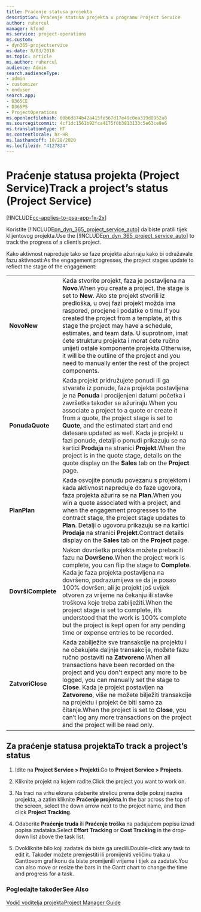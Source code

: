 ```yaml
---
title: Praćenje statusa projekta
description: Praćenje statusa projekta u programu Project Service
author: ruhercul
manager: kfend
ms.service: project-operations
ms.custom:
- dyn365-projectservice
ms.date: 8/03/2018
ms.topic: article
ms.author: ruhercul
audience: Admin
search.audienceType:
- admin
- customizer
- enduser
search.app:
- D365CE
- D365PS
- ProjectOperations
ms.openlocfilehash: 00b6d874b42a415fe567d17e49c0ea319d8952a0
ms.sourcegitcommit: 4cf1dc1561b92fca4175f0b3813133c5e63ce8e6
ms.translationtype: HT
ms.contentlocale: hr-HR
ms.lasthandoff: 10/28/2020
ms.locfileid: "4127824"
---
```

# <a name="track-a-projects-status-project-service"></a><span data-ttu-id="387ac-103">Praćenje statusa projekta (Project Service)</span><span class="sxs-lookup"><span data-stu-id="387ac-103">Track a project’s status (Project Service)</span></span>

[!INCLUDE[cc-applies-to-psa-app-1x-2x](../includes/cc-applies-to-psa-app-1x-2x.md)]

<span data-ttu-id="387ac-104">Koristite [!INCLUDE[pn_dyn_365_project_service_auto](../includes/pn-dyn-365-project-service-auto.md)] da biste pratili tijek klijentovog projekta.</span><span class="sxs-lookup"><span data-stu-id="387ac-104">Use the [!INCLUDE[pn_dyn_365_project_service_auto](../includes/pn-dyn-365-project-service-auto.md)] to track the progress of a client’s project.</span></span>  

<span data-ttu-id="387ac-105">Kako aktivnost napreduje tako se faze projekta ažuriraju kako bi odražavale fazu aktivnosti:</span><span class="sxs-lookup"><span data-stu-id="387ac-105">As the engagement progresses, the project stages update to reflect the stage of the engagement:</span></span>  


|              |                                                                                                                                                                                                                                                                                                  |
|--------------|--------------------------------------------------------------------------------------------------------------------------------------------------------------------------------------------------------------------------------------------------------------------------------------------------|
|   <span data-ttu-id="387ac-106">**Novo**</span><span class="sxs-lookup"><span data-stu-id="387ac-106">**New**</span></span>    | <span data-ttu-id="387ac-107">Kada stvorite projekt, faza je postavljena na **Novo**.</span><span class="sxs-lookup"><span data-stu-id="387ac-107">When you create a project, the stage is set to **New**.</span></span> <span data-ttu-id="387ac-108">Ako ste projekt stvorili iz predloška, u ovoj fazi projekt možda ima raspored, procjene i podatke o timu.</span><span class="sxs-lookup"><span data-stu-id="387ac-108">If you created the project from a template, at this stage the project may have a schedule, estimates, and team data.</span></span> <span data-ttu-id="387ac-109">U suprotnom, imat ćete strukturu projekta i morat ćete ručno unijeti ostale komponente projekta.</span><span class="sxs-lookup"><span data-stu-id="387ac-109">Otherwise, it will be the outline of the project and you need to manually enter the rest of the project components.</span></span> |
|  <span data-ttu-id="387ac-110">**Ponuda**</span><span class="sxs-lookup"><span data-stu-id="387ac-110">**Quote**</span></span>   |      <span data-ttu-id="387ac-111">Kada projekt pridružujete ponudi ili ga stvarate iz ponude, faza projekta postavljena je na **Ponuda** i procijenjeni datumi početka i završetka također se ažuriraju.</span><span class="sxs-lookup"><span data-stu-id="387ac-111">When you associate a project to a quote or create it from a quote, the project stage is set to **Quote**, and the estimated start and end datesare updated as well.</span></span> <span data-ttu-id="387ac-112">Kada je projekt u fazi ponude, detalji o ponudi prikazuju se na kartici **Prodaja** na stranici **Projekt**.</span><span class="sxs-lookup"><span data-stu-id="387ac-112">When the project is in the quote stage, details on the quote display on the **Sales** tab on the **Project** page.</span></span>      |
|   <span data-ttu-id="387ac-113">**Plan**</span><span class="sxs-lookup"><span data-stu-id="387ac-113">**Plan**</span></span>   |                                     <span data-ttu-id="387ac-114">Kada osvojite ponudu povezanu s projektom i kada aktivnost napreduje do faze ugovora, faza projekta ažurira se na **Plan**.</span><span class="sxs-lookup"><span data-stu-id="387ac-114">When you win a quote associated with a project, and when the engagement progresses to the contract stage, the project stage updates to **Plan**.</span></span> <span data-ttu-id="387ac-115">Detalji o ugovoru prikazuju se na kartici **Prodaja** na stranici **Projekt**.</span><span class="sxs-lookup"><span data-stu-id="387ac-115">Contract details display on the **Sales** tab on the **Project** page.</span></span>                                      |
| <span data-ttu-id="387ac-116">**Dovrši**</span><span class="sxs-lookup"><span data-stu-id="387ac-116">**Complete**</span></span> |                    <span data-ttu-id="387ac-117">Nakon dovršetka projekta možete prebaciti fazu na **Dovršeno**.</span><span class="sxs-lookup"><span data-stu-id="387ac-117">When the project work is complete, you can flip the stage to **Complete**.</span></span> <span data-ttu-id="387ac-118">Kada je faza projekta postavljena na dovršeno, podrazumijeva se da je posao 100% dovršen, ali je projekt još uvijek otvoren za vrijeme na čekanju ili stavke troškova koje treba zabilježiti.</span><span class="sxs-lookup"><span data-stu-id="387ac-118">When the project stage is set to complete, it’s understood that the work is 100% complete but the project is kept open for any pending time or expense entries to be recorded.</span></span>                     |
|  <span data-ttu-id="387ac-119">**Zatvori**</span><span class="sxs-lookup"><span data-stu-id="387ac-119">**Close**</span></span>   |           <span data-ttu-id="387ac-120">Kada zabilježite sve transakcije na projektu i ne očekujete daljnje transakcije, možete fazu ručno postaviti na **Zatvoreno**.</span><span class="sxs-lookup"><span data-stu-id="387ac-120">When all transactions have been recorded on the project and you don't expect any more to be logged, you can manually set the stage to **Close**.</span></span> <span data-ttu-id="387ac-121">Kada je projekt postavljen na **Zatvoreno**, više ne možete bilježiti transakcije na projektu i projekt će biti samo za čitanje.</span><span class="sxs-lookup"><span data-stu-id="387ac-121">When the project is set to **Close**, you can’t log any more transactions on the project and the project will be read only.</span></span>           |

## <a name="to-track-a-projects-status"></a><span data-ttu-id="387ac-122">Za praćenje statusa projekta</span><span class="sxs-lookup"><span data-stu-id="387ac-122">To track a project’s status</span></span>  

1.  <span data-ttu-id="387ac-123">Idite na **Project Service > Projekti**.</span><span class="sxs-lookup"><span data-stu-id="387ac-123">Go to **Project Service > Projects**.</span></span>  

2.  <span data-ttu-id="387ac-124">Kliknite projekt na kojem radite.</span><span class="sxs-lookup"><span data-stu-id="387ac-124">Click the project you want to work on.</span></span>  

3.  <span data-ttu-id="387ac-125">Na traci na vrhu ekrana odaberite strelicu prema dolje pokraj naziva projekta, a zatim kliknite **Praćenje projekta**.</span><span class="sxs-lookup"><span data-stu-id="387ac-125">In the bar across the top of the screen, select the down arrow next to the project name, and then click **Project Tracking**.</span></span>  

4.  <span data-ttu-id="387ac-126">Odaberite **Praćenje truda** ili **Praćenje troška** na padajućem popisu iznad popisa zadataka.</span><span class="sxs-lookup"><span data-stu-id="387ac-126">Select **Effort Tracking** or **Cost Tracking** in the drop-down list above the task list.</span></span>  

5.  <span data-ttu-id="387ac-127">Dvokliknite bilo koji zadatak da biste ga uredili.</span><span class="sxs-lookup"><span data-stu-id="387ac-127">Double-click any task to edit it.</span></span> <span data-ttu-id="387ac-128">Također možete premjestiti ili promijeniti veličinu traka u Ganttovom grafikonu da biste promijenili vrijeme i tijek za zadatak.</span><span class="sxs-lookup"><span data-stu-id="387ac-128">You can also move or resize the bars in the Gantt chart to change the time and progress for a task.</span></span>  

### <a name="see-also"></a><span data-ttu-id="387ac-129">Pogledajte također</span><span class="sxs-lookup"><span data-stu-id="387ac-129">See Also</span></span>  
 [<span data-ttu-id="387ac-130">Vodič voditelja projekta</span><span class="sxs-lookup"><span data-stu-id="387ac-130">Project Manager Guide</span></span>](../psa/project-manager-guide.md)
